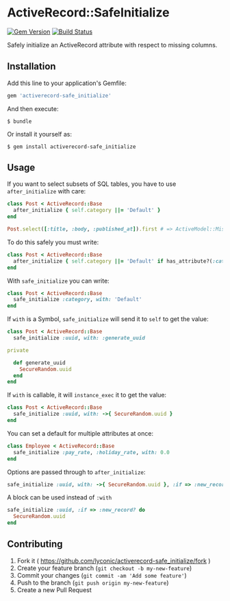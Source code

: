 # ActiveRecord::SafeInitialize
[![Gem Version](https://badge.fury.io/rb/activerecord-safe_initialize.svg)](http://badge.fury.io/rb/activerecord-safe_initialize)
[![Build Status](https://travis-ci.org/alassek/activerecord-safe_initialize.svg)](https://travis-ci.org/alassek/activerecord-safe_initialize)

Safely initialize an ActiveRecord attribute with respect to missing columns.

## Installation

Add this line to your application's Gemfile:

```ruby
gem 'activerecord-safe_initialize'
```

And then execute:

    $ bundle

Or install it yourself as:

    $ gem install activerecord-safe_initialize

## Usage

If you want to select subsets of SQL tables, you have to use `after_initialize` with care:

```ruby
class Post < ActiveRecord::Base
  after_initialize { self.category ||= 'Default' }
end

Post.select([:title, :body, :published_at]).first # => ActiveModel::MissingAttributeError
```

To do this safely you must write:

```ruby
class Post < ActiveRecord::Base
  after_initialize { self.category ||= 'Default' if has_attribute?(:category) }
end
```

With `safe_initialize` you can write:

```ruby
class Post < ActiveRecord::Base
  safe_initialize :category, with: 'Default'
end
```

If `with` is a Symbol, `safe_initialize` will send it to `self` to get the value:

```ruby
class Post < ActiveRecord::Base
  safe_initialize :uuid, with: :generate_uuid

private

  def generate_uuid
    SecureRandom.uuid
  end
end
```

If `with` is callable, it will `instance_exec` it to get the value:

```ruby
class Post < ActiveRecord::Base
  safe_initialize :uuid, with: ->{ SecureRandom.uuid }
end
```

You can set a default for multiple attributes at once:

```ruby
class Employee < ActiveRecord::Base
  safe_initialize :pay_rate, :holiday_rate, with: 0.0
end
```

Options are passed through to `after_initialize`:

```ruby
safe_initialize :uuid, with: ->{ SecureRandom.uuid }, :if => :new_record?
```

A block can be used instead of `:with`

```ruby
safe_initialize :uuid, :if => :new_record? do
  SecureRandom.uuid
end
```

## Contributing

1. Fork it ( https://github.com/lyconic/activerecord-safe_initialize/fork )
2. Create your feature branch (`git checkout -b my-new-feature`)
3. Commit your changes (`git commit -am 'Add some feature'`)
4. Push to the branch (`git push origin my-new-feature`)
5. Create a new Pull Request
